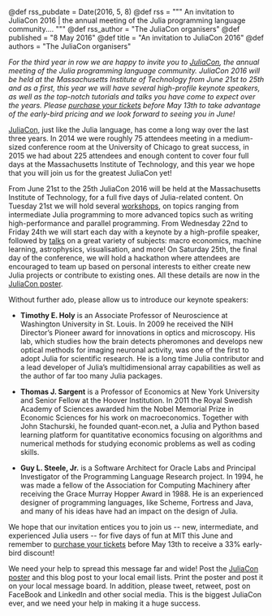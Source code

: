 @def rss_pubdate = Date(2016, 5, 8)
@def rss = """ An invitation to JuliaCon 2016 | the annual meeting of the Julia programming language community.... """
@def rss_author = "The JuliaCon organisers"
@def published = "8 May 2016"
@def title = "An invitation to JuliaCon 2016"
@def authors = "The JuliaCon organisers"  

*For the third year in row we are happy to invite you to [JuliaCon][juliacon],
the annual meeting of the Julia programming language community.
JuliaCon 2016 will be held at the Massachusetts Institute of Technology from
June 21st to 25th and as a first, this year we will have several high-profile
keynote speakers, as well as the top-notch tutorials and talks you have come to
expect over the years.
Please [purchase your tickets][tickets] before May 13th to take advantage of the
early-bird pricing and we look forward to seeing you in June!*




[JuliaCon][juliacon], just like the Julia language, has come a long way over
the last three years.
In 2014 we were roughly 75 attendees meeting in a medium-sized conference room
at the University of Chicago to great success, in 2015 we had about 225
attendees and enough content to cover four full days at the Massachusetts
Institute of Technology, and this year we hope that you will join us for the
greatest JuliaCon yet!

From June 21st to the 25th JuliaCon 2016 will be held at the Massachusetts
Institute of Technology, for a full five days of Julia-related content.
On Tuesday 21st we will hold several [workshops][workshops], on topics ranging
from intermediate Julia programming to more advanced topics such as writing
high-performance and parallel programming.
From Wednesday 22nd to Friday 24th we will start each day with a keynote by a
high-profile speaker, followed by [talks][talks] on a great variety of subjects:
macro economics, machine learning, astrophysics, visualisation, and more!
On Saturday 25th, the final day of the conference, we will hold a hackathon
where attendees are encouraged to team up based on personal interests to either
create new Julia projects or contribute to existing ones. All these details are
now in the [JuliaCon poster](http://juliacon.org/pdf/juliacon2016poster3.pdf).

Without further ado, please allow us to introduce our keynote speakers:

<!-- use two spaces to indent these, not 4 -->

* **Timothy E. Holy** is an Associate Professor of Neuroscience at Washington
  University in St. Louis.
  In 2009 he received the NIH Director’s Pioneer award for innovations in
  optics and microscopy.
  His lab, which studies how the brain detects pheromones and develops new
  optical methods for imaging neuronal activity, was one of the first to adopt
  Julia for scientific research.
  He is a long time Julia contributor and a lead developer of Julia’s
  multidimensional array capabilities as well as the author of far too many
  Julia packages.

* **Thomas J. Sargent** is a Professor of Economics at New York University and
  Senior Fellow at the Hoover Institution.
  In 2011 the Royal Swedish Academy of Sciences awarded him the Nobel Memorial
  Prize in Economic Sciences for his work on macroeconomics.
  Together with John Stachurski, he founded quant-econ.net, a Julia and Python
  based learning platform for quantitative economics focusing on algorithms
  and numerical methods for studying economic problems as well as coding
  skills.

* **Guy L. Steele, Jr.** is a Software Architect for Oracle Labs and Principal
  Investigator of the Programming Language Research project.
  In 1994, he was made a fellow of the Association for Computing Machinery
  after receiving the Grace Murray Hopper Award in 1988.
  He is an experienced designer of programming languages, like Scheme,
  Fortress and Java, and many of his ideas have had an impact on the design
  of Julia.

We hope that our invitation entices you to join us -- new, intermediate, and
experienced Julia users -- for five days of fun at MIT this June and remember to
[purchase your tickets][tickets] before May 13th to receive a 33% early-bird
discount!




We need your help to spread this message far and wide! Post the
[JuliaCon poster](http://juliacon.org/pdf/juliacon2016poster3.pdf) and
this blog post to your local email lists. Print the poster and post it
on your local message board. In addition, please tweet, retweet, post
on FaceBook and LinkedIn and other social media. This is the biggest
JuliaCon ever, and we need your help in making it a huge success.

[juliacon]: http://juliacon.org/
[talks]: http://juliacon.org/abstracts.html
[tickets]: http://www.eventbrite.com/e/juliacon-2016-tickets-20943697162?ref=ebtnebregn
[workshops]: http://juliacon.org/workshops.html
